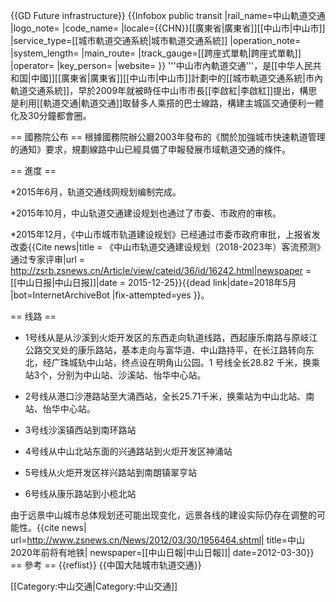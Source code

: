 {{GD Future infrastructure}}
{{Infobox public transit
|rail_name=中山軌道交通
|logo_note=
|code_name=
|locale={{CHN}}[[廣東省|廣東省]][[中山市|中山市]]
|service_type=[[城市軌道交通系統|城市軌道交通系統]]
|operation_note=
|system_length=
|main_route=
|track_gauge=[[跨座式單軌|跨座式單軌]]
|operator=
|key_person=
|website=
}}
'''中山市內軌道交通'''，是[[中华人民共和国|中國]][[廣東省|廣東省]][[中山市|中山市]]計劃中的[[城市軌道交通系統|市內軌道交通系統]]，早於2009年就被時任中山市市長[[李啟紅|李啟紅]]提出，構思是利用[[軌道交通|軌道交通]]取替多人乘搭的巴士線路，構建主城區交通便利一體化及30分鐘都會圈。

== 國務院公布 ==
根據國務院辦公廳2003年發布的《關於加強城市快速軌道管理的通知》要求，規劃線路中山已經具備了申報發展市域軌道交通的條件。

== 進度 ==

*2015年6月，轨道交通线网规划编制完成。

*2015年10月，中山轨道交通建设规划也通过了市委、市政府的审核。

*2015年12月，《中山市城市轨道建设规划》已经通过市委市政府审批，上报省发改委<ref>{{Cite news|title = 《中山市轨道交通建设规划（2018-2023年）客流预测》通过专家评审|url = http://zsrb.zsnews.cn/Article/view/cateid/36/id/16242.html|newspaper = [[中山日报|中山日报]]|date = 2015-12-25}}{{dead link|date=2018年5月 |bot=InternetArchiveBot |fix-attempted=yes }}</ref>。

== 线路 ==
* 1号线从是从沙溪到火炬开发区的东西走向轨道线路，西起康乐南路与原岐江公路交叉处的康乐路站，基本走向与富华道、中山路持平，在长江路转向东北，经广珠城轨中山站，终点设在明角山公园。1 号线全长28.82 千米，换乘站3个，分别为中山站、沙溪站、怡华中心站。

* 2号线从港口沙港路站至大涌西站，全长25.71千米，换乘站为中山北站、南站、怡华中心站。

* 3号线沙溪镇西站到南环路站

* 4号线从中山北站东面的兴通路站到火炬开发区神涌站

* 5号线从火炬开发区祥兴路站到南朗镇翠亨站

* 6号线从康乐路站到小榄北站

由于远景中山城市总体规划还可能出现变化，远景各线的建设实际仍存在调整的可能性。<ref>{{cite news| url=http://www.zsnews.cn/News/2012/03/30/1956464.shtml| title=中山2020年前将有地铁| newspaper=[[中山日報|中山日報]]| date=2012-03-30}}</ref>
== 參考 ==
{{reflist}}
{{中国大陆城市轨道交通}}

[[Category:中山交通|Category:中山交通]]